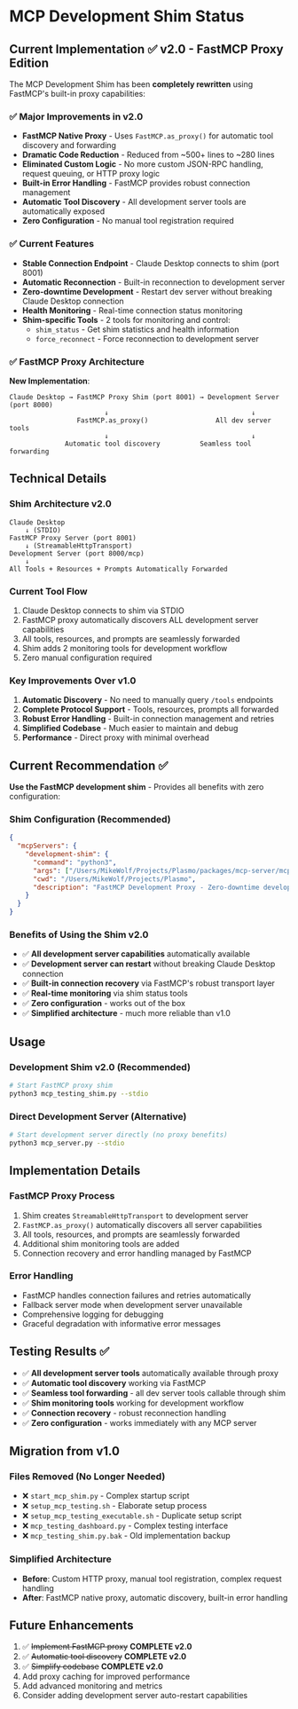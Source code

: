 # MCP Development Shim Status

## Current Implementation ✅ v2.0 - FastMCP Proxy Edition

The MCP Development Shim has been **completely rewritten** using FastMCP's built-in proxy capabilities:

### ✅ Major Improvements in v2.0
- **FastMCP Native Proxy** - Uses `FastMCP.as_proxy()` for automatic tool discovery and forwarding
- **Dramatic Code Reduction** - Reduced from ~500+ lines to ~280 lines 
- **Eliminated Custom Logic** - No more custom JSON-RPC handling, request queuing, or HTTP proxy logic
- **Built-in Error Handling** - FastMCP provides robust connection management
- **Automatic Tool Discovery** - All development server tools are automatically exposed
- **Zero Configuration** - No manual tool registration required

### ✅ Current Features
- **Stable Connection Endpoint** - Claude Desktop connects to shim (port 8001)
- **Automatic Reconnection** - Built-in reconnection to development server
- **Zero-downtime Development** - Restart dev server without breaking Claude Desktop connection
- **Health Monitoring** - Real-time connection status monitoring
- **Shim-specific Tools** - 2 tools for monitoring and control:
  - `shim_status` - Get shim statistics and health information
  - `force_reconnect` - Force reconnection to development server

### ✅ FastMCP Proxy Architecture

**New Implementation**:
```
Claude Desktop → FastMCP Proxy Shim (port 8001) → Development Server (port 8000)
                        ↓                                    ↓
                 FastMCP.as_proxy()                 All dev server tools
                        ↓                                    ↓
              Automatic tool discovery          Seamless tool forwarding
```

## Technical Details

### Shim Architecture v2.0
```
Claude Desktop 
    ↓ (STDIO)
FastMCP Proxy Server (port 8001)
    ↓ (StreamableHttpTransport)
Development Server (port 8000/mcp)
    ↓
All Tools + Resources + Prompts Automatically Forwarded
```

### Current Tool Flow
1. Claude Desktop connects to shim via STDIO
2. FastMCP proxy automatically discovers ALL development server capabilities
3. All tools, resources, and prompts are seamlessly forwarded
4. Shim adds 2 monitoring tools for development workflow
5. Zero manual configuration required

### Key Improvements Over v1.0
1. **Automatic Discovery** - No need to manually query `/tools` endpoints
2. **Complete Protocol Support** - Tools, resources, prompts all forwarded
3. **Robust Error Handling** - Built-in connection management and retries
4. **Simplified Codebase** - Much easier to maintain and debug
5. **Performance** - Direct proxy with minimal overhead

## Current Recommendation ✅

**Use the FastMCP development shim** - Provides all benefits with zero configuration:

### Shim Configuration (Recommended)
```json
{
  "mcpServers": {
    "development-shim": {
      "command": "python3",
      "args": ["/Users/MikeWolf/Projects/Plasmo/packages/mcp-server/mcp_testing_shim.py", "--stdio"],
      "cwd": "/Users/MikeWolf/Projects/Plasmo",
      "description": "FastMCP Development Proxy - Zero-downtime development"
    }
  }
}
```

### Benefits of Using the Shim v2.0
- ✅ **All development server capabilities** automatically available
- ✅ **Development server can restart** without breaking Claude Desktop connection
- ✅ **Built-in connection recovery** via FastMCP's robust transport layer
- ✅ **Real-time monitoring** via shim status tools
- ✅ **Zero configuration** - works out of the box
- ✅ **Simplified architecture** - much more reliable than v1.0

## Usage

### Development Shim v2.0 (Recommended)
```bash
# Start FastMCP proxy shim
python3 mcp_testing_shim.py --stdio
```

### Direct Development Server (Alternative)
```bash
# Start development server directly (no proxy benefits)
python3 mcp_server.py --stdio
```

## Implementation Details

### FastMCP Proxy Process
1. Shim creates `StreamableHttpTransport` to development server
2. `FastMCP.as_proxy()` automatically discovers all server capabilities
3. All tools, resources, and prompts are seamlessly forwarded
4. Additional shim monitoring tools are added
5. Connection recovery and error handling managed by FastMCP

### Error Handling
- FastMCP handles connection failures and retries automatically
- Fallback server mode when development server unavailable
- Comprehensive logging for debugging
- Graceful degradation with informative error messages

## Testing Results ✅

- ✅ **All development server tools** automatically available through proxy
- ✅ **Automatic tool discovery** working via FastMCP
- ✅ **Seamless tool forwarding** - all dev server tools callable through shim
- ✅ **Shim monitoring tools** working for development workflow
- ✅ **Connection recovery** - robust reconnection handling
- ✅ **Zero configuration** - works immediately with any MCP server

## Migration from v1.0

### Files Removed (No Longer Needed)
- ❌ `start_mcp_shim.py` - Complex startup script
- ❌ `setup_mcp_testing.sh` - Elaborate setup process
- ❌ `setup_mcp_testing_executable.sh` - Duplicate setup script
- ❌ `mcp_testing_dashboard.py` - Complex testing interface
- ❌ `mcp_testing_shim.py.bak` - Old implementation backup

### Simplified Architecture
- **Before**: Custom HTTP proxy, manual tool registration, complex request handling
- **After**: FastMCP native proxy, automatic discovery, built-in error handling

## Future Enhancements

1. ✅ ~~Implement FastMCP proxy~~ **COMPLETE v2.0**
2. ✅ ~~Automatic tool discovery~~ **COMPLETE v2.0**
3. ✅ ~~Simplify codebase~~ **COMPLETE v2.0**
4. Add proxy caching for improved performance
5. Add advanced monitoring and metrics
6. Consider adding development server auto-restart capabilities 